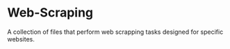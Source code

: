 # Web-Scraping

A collection of files that perform web scrapping tasks designed for specific websites. 
